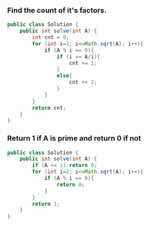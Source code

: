 ### Find the count of it's factors.

```java
public class Solution {
    public int solve(int A) {
        int cnt = 0;
        for (int i=1; i<=Math.sqrt(A); i++){
            if (A % i == 0){
                if (i == A/i){
                    cnt += 1;
                }
                else{
                    cnt += 2;
                }
            }
        }
        return cnt;
    }
}
```

### Return 1 if **A** is prime and return 0 if not

```java
public class Solution {
    public int solve(int A) {
        if (A <= 1) return 0;
        for (int i=2; i<=Math.sqrt(A); i++){
            if (A % i == 0){
                return 0;
            }
        }
        return 1;
    }
}
```